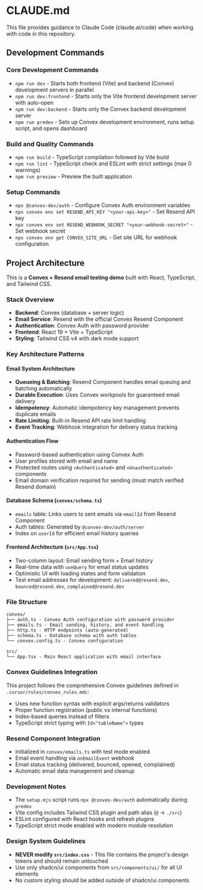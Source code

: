 # CLAUDE.md

This file provides guidance to Claude Code (claude.ai/code) when working with code in this repository.

## Development Commands

### Core Development Commands
- `npm run dev` - Starts both frontend (Vite) and backend (Convex) development servers in parallel
- `npm run dev:frontend` - Starts only the Vite frontend development server with auto-open
- `npm run dev:backend` - Starts only the Convex backend development server
- `npm run predev` - Sets up Convex development environment, runs setup script, and opens dashboard

### Build and Quality Commands
- `npm run build` - TypeScript compilation followed by Vite build
- `npm run lint` - TypeScript check and ESLint with strict settings (max 0 warnings)
- `npm run preview` - Preview the built application

### Setup Commands
- `npx @convex-dev/auth` - Configure Convex Auth environment variables
- `npx convex env set RESEND_API_KEY "<your-api-key>"` - Set Resend API key
- `npx convex env set RESEND_WEBHOOK_SECRET "<your-webhook-secret>"` - Set webhook secret
- `npx convex env get CONVEX_SITE_URL` - Get site URL for webhook configuration

## Project Architecture

This is a **Convex + Resend email testing demo** built with React, TypeScript, and Tailwind CSS.

### Stack Overview
- **Backend**: Convex (database + server logic)
- **Email Service**: Resend with the official Convex Resend Component
- **Authentication**: Convex Auth with password provider
- **Frontend**: React 19 + Vite + TypeScript
- **Styling**: Tailwind CSS v4 with dark mode support

### Key Architecture Patterns

#### Email System Architecture
- **Queueing & Batching**: Resend Component handles email queuing and batching automatically
- **Durable Execution**: Uses Convex workpools for guaranteed email delivery
- **Idempotency**: Automatic idempotency key management prevents duplicate emails
- **Rate Limiting**: Built-in Resend API rate limit handling
- **Event Tracking**: Webhook integration for delivery status tracking

#### Authentication Flow
- Password-based authentication using Convex Auth
- User profiles stored with email and name
- Protected routes using `<Authenticated>` and `<Unauthenticated>` components
- Email domain verification required for sending (must match verified Resend domain)

#### Database Schema (`convex/schema.ts`)
- `emails` table: Links users to sent emails via `emailId` from Resend Component
- Auth tables: Generated by `@convex-dev/auth/server`
- Index on `userId` for efficient email history queries

#### Frontend Architecture (`src/App.tsx`)
- Two-column layout: Email sending form + Email history
- Real-time data with `useQuery` for email status updates
- Optimistic UI with loading states and form validation
- Test email addresses for development: `delivered@resend.dev`, `bounced@resend.dev`, `complained@resend.dev`

### File Structure
```
convex/
├── auth.ts - Convex Auth configuration with password provider
├── emails.ts - Email sending, history, and event handling
├── http.ts - HTTP endpoints (auto-generated)
├── schema.ts - Database schema with auth tables
└── convex.config.ts - Convex configuration

src/
└── App.tsx - Main React application with email interface
```

### Convex Guidelines Integration
This project follows the comprehensive Convex guidelines defined in `.cursor/rules/convex_rules.mdc`:
- Uses new function syntax with explicit args/returns validators
- Proper function registration (public vs internal functions)
- Index-based queries instead of filters
- TypeScript strict typing with `Id<"tableName">` types

### Resend Component Integration
- Initialized in `convex/emails.ts` with test mode enabled
- Email event handling via `onEmailEvent` webhook
- Email status tracking (delivered, bounced, opened, complained)
- Automatic email data management and cleanup

### Development Notes
- The `setup.mjs` script runs `npx @convex-dev/auth` automatically during `predev`
- Vite config includes Tailwind CSS plugin and path alias (`@` -> `./src`)
- ESLint configured with React hooks and refresh plugins
- TypeScript strict mode enabled with modern module resolution

### Design System Guidelines
- **NEVER modify `src/index.css`** - This file contains the project's design tokens and should remain untouched
- Use only shadcn/ui components from `src/components/ui/` for all UI elements
- No custom styling should be added outside of shadcn/ui components